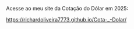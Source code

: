 Acesse ao meu site da Cotação do Dólar em 2025:

https://richardoliveira7773.github.io/Cota-_-Dolar/
